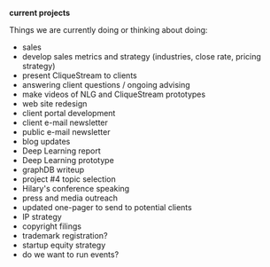 __current projects__

Things we are currently doing or thinking about doing:

  * sales
  * develop sales metrics and strategy (industries, close rate, pricing
    strategy)
  * present CliqueStream to clients
  * answering client questions / ongoing advising
  * make videos of NLG and CliqueStream prototypes
  * web site redesign
  * client portal development
  * client e-mail newsletter
  * public e-mail newsletter
  * blog updates
  * Deep Learning report
  * Deep Learning prototype
  * graphDB writeup
  * project #4 topic selection
  * Hilary's conference speaking
  * press and media outreach
  * updated one-pager to send to potential clients
  * IP strategy
  * copyright filings
  * trademark registration?
  * startup equity strategy
  * do we want to run events?
